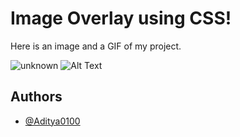 
# Image Overlay using CSS!

Here is an image and a GIF of my project.

![unknown](https://user-images.githubusercontent.com/95962046/152120008-fa065fc6-143d-41df-a77e-e75fc9beada0.png)
![Alt Text](https://media.giphy.com/media/qI9OLHgY7rTlqQG4Tr/giphy.gif)
## Authors
- [@Aditya0100](https://github.com/Aditya0100)


